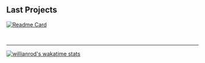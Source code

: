 <!-- [![codewars](https://www.codewars.com/users/mmiksaa/badges/large)](https://www.codewars.com/users/mmiksaa)  -->

<h2>Last Projects</h2>

[![Readme Card](https://github-readme-stats.vercel.app/api/pin/?username=mmiksaa&theme=dark&layout=compact&repo=cardGame-twentyOne)](https://github.com/mmiksaa/cardGame-twentyOne)

<!--project in development process

<!--[![Readme Card](https://github-readme-stats.vercel.app/api/pin/?username=Fudo-Creators&theme=dark&layout=compact&repo=hire-it)](https://github.com/Fudo-Creators/hire-it)

<!--  <h3> 
 
 [🃏 card game 21](https://github.com/mmiksaa/cardGame-twentyOne)
 https://github.com/Fudo-Creators/hire-it
 
</h3> -->

</br>


------

[![willianrod's wakatime stats](https://github-readme-stats.vercel.app/api/wakatime?username=@miksa&theme=dark&width=50&layout=compact)](https://wakatime.com/@miksa)

<!--START_SECTION:waka-->
<!--END_SECTION:waka-->


